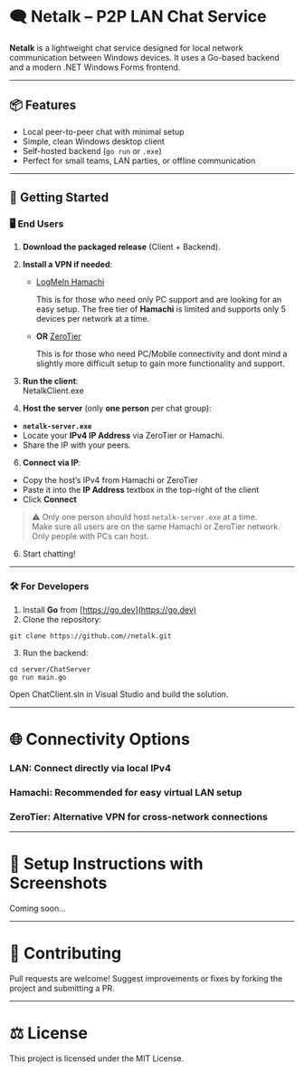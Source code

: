 # 🗨️ Netalk – P2P LAN Chat Service

**Netalk** is a lightweight chat service designed for local network communication between Windows devices. It uses a Go-based backend and a modern .NET Windows Forms frontend.

---

## 📦 Features

- Local peer-to-peer chat with minimal setup  
- Simple, clean Windows desktop client  
- Self-hosted backend (`go run` or `.exe`)  
- Perfect for small teams, LAN parties, or offline communication  

---

## 🚀 Getting Started

### 🖥️ End Users

1. **Download the packaged release** (Client + Backend).  
2. **Install a VPN if needed**:  
   - [LogMeIn Hamachi](https://vpn.net/)
  
     This is for those who need only PC support and are looking for an easy setup. The free tier of **Hamachi** is limited and supports only 5 devices per network at a time.
   - **OR** [ZeroTier](https://www.zerotier.com/)
  
     This is for those who need PC/Mobile connectivity and dont mind a slightly more difficult setup to gain more functionality and support.

3. **Run the client**:  
NetalkClient.exe

4. **Host the server** (only **one person** per chat group):  
 - **`netalk-server.exe`**
 - Locate your **IPv4 IP Address** via ZeroTier or Hamachi.
 - Share the IP with your peers.

6. **Connect via IP**:  
- Copy the host’s IPv4 from Hamachi or ZeroTier  
- Paste it into the **IP Address** textbox in the top-right of the client  
- Click **Connect**  

> ⚠️ Only one person should host `netalk-server.exe` at a time.  
> Make sure all users are on the same Hamachi or ZeroTier network.
> Only people with PCs can host.

6. Start chatting!

---

### 🛠️ For Developers

1. Install **Go** from [https://go.dev](https://go.dev)  
2. Clone the repository:
```
git clone https://github.com//netalk.git
```
3. Run the backend:
```
cd server/ChatServer
go run main.go
```
Open ChatClient.sln in Visual Studio and build the solution.

---
# 🌐 Connectivity Options
### LAN: Connect directly via local IPv4

### Hamachi: Recommended for easy virtual LAN setup

### ZeroTier: Alternative VPN for cross-network connections

---
# 📸 Setup Instructions with Screenshots
Coming soon...

---
# 🤝 Contributing
Pull requests are welcome! Suggest improvements or fixes by forking the project and submitting a PR.

---
# ⚖️ License
This project is licensed under the MIT License.




